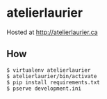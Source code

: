 atelierlaurier
==============

Hosted at http://atelierlaurier.ca

How
---

```
$ virtualenv atelierlaurier
$ atelierlaurier/bin/activate
$ pip install requirements.txt
$ pserve development.ini
```
